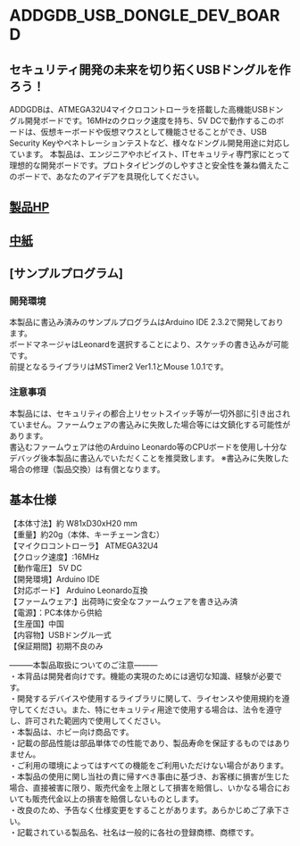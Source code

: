# ADDGDB_USB_DONGLE_DEV_BOARD
## セキュリティ開発の未来を切り拓くUSBドングルを作ろう！
ADDGDBは、ATMEGA32U4マイクロコントローラを搭載した高機能USBドングル開発ボードです。16MHzのクロック速度を持ち、5V DCで動作するこのボードは、仮想キーボードや仮想マウスとして機能させることができ、USB Security Keyやペネトレーションテストなど、様々なドングル開発用途に対応しています。
本製品は、エンジニアやホビイスト、ITセキュリティ専門家にとって理想的な開発ボードです。プロトタイピングのしやすさと安全性を兼ね備えたこのボードで、あなたのアイデアを具現化してください。


## [製品HP](https://bit-trade-one.co.jp/product/module/addgdv/)

## [中紙](https://github.com/bit-trade-one/ADRSRU-RaspberryPi-Relay-Unit/blob/master/in_paper/ADDGDV_%E4%B8%AD%E7%B4%99.pdf)


## [サンプルプログラム]
### 開発環境
本製品に書込み済みのサンプルプログラムはArduino IDE 2.3.2で開発しております。  
ボードマネージャはLeonardを選択することにより、スケッチの書き込みが可能です。  
前提となるライブラリはMSTimer2 Ver1.1とMouse 1.0.1です。

### 注意事項
本製品には、セキュリティの都合上リセットスイッチ等が一切外部に引き出されていません。ファームウェアの書込みに失敗した場合等には文鎮化する可能性があります。  
書込むファームウェアは他のArduino Leonardo等のCPUボードを使用し十分なデバッグ後本製品に書込んでいただくことを推奨致します。
※書込みに失敗した場合の修理（製品交換）は有償となります。

## 基本仕様 
【本体寸法】約 W81xD30xH20 mm  
【重量】約20g（本体、キーチェーン含む）  
【マイクロコントローラ】 ATMEGA32U4  
【クロック速度】:16MHz  
【動作電圧】 5V DC  
【開発環境】Arduino IDE  
【対応ボード】 Arduino Leonardo互換  
【ファームウェア:】出荷時に安全なファームウェアを書き込み済  
【電源】：PC本体から供給  
【生産国】中国  
【内容物】USBドングル一式   
【保証期間】初期不良のみ  


―――本製品取扱についてのご注意―――  
・本背品は開発者向けです。機能の実現のためには適切な知識、経験が必要です。  
・開発するデバイスや使用するライブラリに関して、ライセンスや使用規約を遵守してください。また、特にセキュリティ用途で使用する場合は、法令を遵守し、許可された範囲内で使用してください。  
・本製品は、ホビー向け商品です。  
・記載の部品性能は部品単体での性能であり、製品寿命を保証するものではありません。  
・ご利用の環境によってはすべての機能をご利用いただけない場合があります。  
・本製品の使用に関し当社の責に帰すべき事由に基づき、お客様に損害が生じた場合、直接被害に限り、販売代金を上限として損害を賠償し、いかなる場合においても販売代金以上の損害を賠償しないものとします。  
・改良のため、予告なく仕様変更をすることがあります。あらかじめご了承下さい。  
・記載されている製品名、社名は一般的に各社の登録商標、商標です。 


